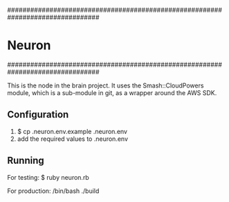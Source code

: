 ################################################################################
#                                       Neuron
################################################################################

This is the node in the brain project.  It uses the Smash::CloudPowers module,
which is a sub-module in git, as a wrapper around the AWS SDK.

## Configuration ##
1. $ cp .neuron.env.example .neuron.env
2. add the required values to .neuron.env

## Running ##
For testing:
$ ruby neuron.rb

For production:
/bin/bash ./build